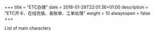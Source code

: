 +++
title = "ETC办理"
date = 2018-01-28T22:01:36+01:00
description = "ETC开卡、在线充值、查账单、工单处理"
weight = 10
alwaysopen = false
+++

List of main characters
